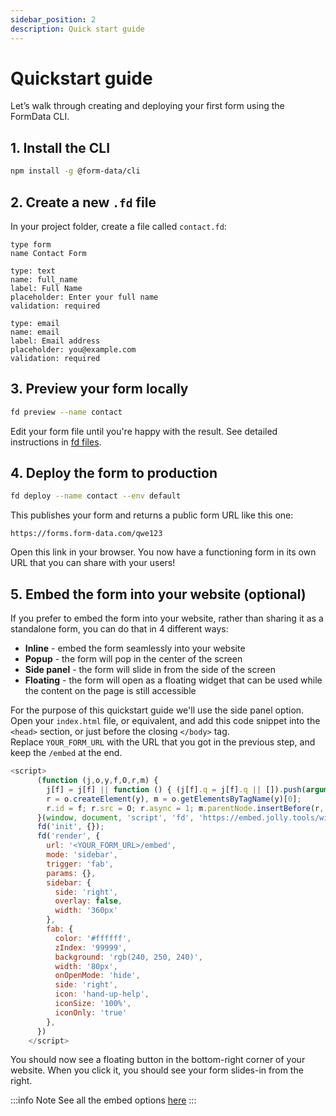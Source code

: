 ```yaml
---
sidebar_position: 2
description: Quick start guide
---
```


# Quickstart guide

Let’s walk through creating and deploying your first form using the FormData CLI.

## 1. Install the CLI

```bash
npm install -g @form-data/cli
```

## 2. Create a new `.fd` file

In your project folder, create a file called `contact.fd`:

```text
type form
name Contact Form

type: text
name: full_name
label: Full Name
placeholder: Enter your full name
validation: required

type: email
name: email
label: Email address
placeholder: you@example.com
validation: required
```

## 3. Preview your form locally

```bash
fd preview --name contact
```

Edit your form file until you're happy with the result. See detailed instructions in [fd files](fd-files.md).

## 4. Deploy the form to production

```bash
fd deploy --name contact --env default
```

This publishes your form and returns a public form URL like this one:
```url
https://forms.form-data.com/qwe123
```
Open this link in your browser. You now have a functioning form in its own URL that you can share with your users! 

## 5. Embed the form into your website (optional)

If you prefer to embed the form into your website, rather than sharing it as a standalone form, you can do that in 4 different ways:
* **Inline** - embed the form seamlessly into your website
* **Popup** - the form will pop in the center of the screen
* **Side panel**  - the form will slide in from the side of the screen
* **Floating** - the form will open as a floating widget that can be used while the content on the page is still accessible

For the purpose of this quickstart guide we'll use the side panel option. 
Open your `index.html` file, or equivalent, and add this code snippet into the `<head>` section, or just before the closing `</body>` tag.  
Replace `YOUR_FORM_URL` with the URL that you got in the previous step, and keep the `/embed` at the end.

```javascript
<script>
      (function (j,o,y,f,O,r,m) {
        j[f] = j[f] || function () { (j[f].q = j[f].q || []).push(arguments) };
        r = o.createElement(y), m = o.getElementsByTagName(y)[0];
        r.id = f; r.src = O; r.async = 1; m.parentNode.insertBefore(r, m);
      }(window, document, 'script', 'fd', 'https://embed.jolly.tools/widget.js'));
      fd('init', {});
      fd('render', {
        url: '<YOUR_FORM_URL>/embed',
        mode: 'sidebar',
        trigger: 'fab',
        params: {},
        sidebar: {
          side: 'right',
          overlay: false,
          width: '360px'
        },
        fab: {
          color: '#ffffff',
          zIndex: '99999',
          background: 'rgb(240, 250, 240)',
          width: '80px',
          onOpenMode: 'hide',
          side: 'right',
          icon: 'hand-up-help',
          iconSize: '100%',
          iconOnly: 'true'
        },
      })
    </script>
```

You should now see a floating button in the bottom-right corner of your website. When you click it, you should see your form slides-in from the right.

:::info Note
See all the embed options [here](embed.md)
:::


